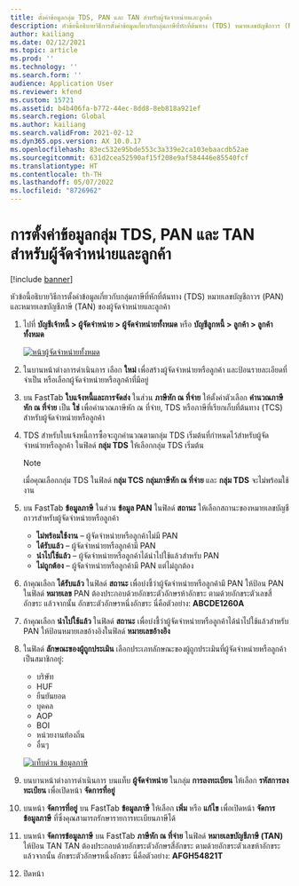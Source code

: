 ```yaml
---
title: ตั้งค่าข้อมูลกลุ่ม TDS, PAN และ TAN สำหรับผู้จัดจำหน่ายและลูกค้า
description: หัวข้อนี้อธิบายวิธีการตั้งค่าข้อมูลเกี่ยวกับกลุ่มภาษีที่หักที่ต้นทาง (TDS) หมายเลขบัญชีถาวร (PAN) และหมายเลขบัญชีภาษี (TAN) ของผู้จัดจำหน่ายและลูกค้า
author: kailiang
ms.date: 02/12/2021
ms.topic: article
ms.prod: ''
ms.technology: ''
ms.search.form: ''
audience: Application User
ms.reviewer: kfend
ms.custom: 15721
ms.assetid: b4b406fa-b772-44ec-8dd8-8eb818a921ef
ms.search.region: Global
ms.author: kailiang
ms.search.validFrom: 2021-02-12
ms.dyn365.ops.version: AX 10.0.17
ms.openlocfilehash: 83ec532e95bde553c3a339e2ca103ebaacdb52ae
ms.sourcegitcommit: 631d2cea52590af15f208e9af584446e85540fcf
ms.translationtype: HT
ms.contentlocale: th-TH
ms.lasthandoff: 05/07/2022
ms.locfileid: "8726962"
---
```

# <a name="tds-group-pan-and-tan-information-setup-for-vendors-and-customers"></a>การตั้งค่าข้อมูลกลุ่ม TDS, PAN และ TAN สำหรับผู้จัดจำหน่ายและลูกค้า

[!include [banner](../includes/banner.md)]

หัวข้อนี้อธิบายวิธีการตั้งค่าข้อมูลเกี่ยวกับกลุ่มภาษีที่หักที่ต้นทาง (TDS) หมายเลขบัญชีถาวร (PAN) และหมายเลขบัญชีภาษี (TAN) ของผู้จัดจำหน่ายและลูกค้า

1. ไปที่ **บัญชีเจ้าหนี้ \> ผู้จัดจำหน่าย \> ผู้จัดจำหน่ายทั้งหมด** หรือ **บัญชีลูกหนี้ \> ลูกค้า \> ลูกค้าทั้งหมด**

    [![หน้าผู้จัดจำหน่ายทั้งหมด](./media/apac-ind-TDS-55.png)](./media/apac-ind-TDS-55.png)

2. ในบานหน้าต่างการดำเนินการ เลือก **ใหม่** เพื่อสร้างผู้จัดจำหน่ายหรือลูกค้า และป้อนรายละเอียดที่จำเป็น หรือเลือกผู้จัดจำหน่ายหรือลูกค้าที่มีอยู่
3. บน FastTab **ใบแจ้งหนี้และการจัดส่ง** ในส่วน **ภาษีหัก ณ ที่จ่าย** ให้ตั้งค่าตัวเลือก **คํานวณภาษีหัก ณ ที่จ่าย** เป็น **ใช่** เพื่อคํานวณภาษีหัก ณ ที่จ่าย, TDS หรือภาษีที่เรียกเก็บที่ต้นทาง (TCS) สำหรับผู้จัดจำหน่ายหรือลูกค้า
4. TDS สำหรับใบแจ้งหนี้การซื้อจะถูกคํานวณตามกลุ่ม TDS เริ่มต้นที่กําหนดไว้สำหรับผู้จัดจำหน่ายหรือลูกค้า ในฟิลด์ **กลุ่ม TDS** ให้เลือกกลุ่ม TDS เริ่มต้น

    > [!NOTE]
    > เมื่อคุณเลือกกลุ่ม TDS ในฟิลด์ **กลุ่ม TCS** **กลุ่มภาษีหัก ณ ที่จ่าย** และ **กลุ่ม TDS** จะไม่พร้อมใช้งาน

5. บน FastTab **ข้อมูลภาษี** ในส่วน **ข้อมูล PAN** ในฟิลด์ **สถานะ** ให้เลือกสถานะของหมายเลขบัญชีถาวรสำหรับผู้จัดจำหน่ายหรือลูกค้า

    - **ไม่พร้อมใช้งาน** – ผู้จัดจำหน่ายหรือลูกค้าไม่มี PAN
    - **ได้รับแล้ว** – ผู้จัดจำหน่ายหรือลูกค้ามี PAN
    - **นำไปใช้แล้ว** – ผู้จัดจำหน่ายหรือลูกค้าได้นำไปใช้แล้วสำหรับ PAN
    - **ไม่ถูกต้อง** – ผู้จัดจำหน่ายหรือลูกค้ามี PAN แต่ไม่ถูกต้อง

6. ถ้าคุณเลือก **ได้รับแล้ว** ในฟิลด์ **สถานะ** เพื่อบ่งชี้ว่าผู้จัดจำหน่ายหรือลูกค้ามี PAN ให้ป้อน PAN ในฟิลด์ **หมายเลข** PAN ต้องประกอบด้วยอักขระตัวอักษรห้าอักขระ ตามด้วยอักขระตัวเลขสี่อักขระ แล้วจากนั้น อักขระตัวอักษรหนึ่งอักขระ นี่คือตัวอย่าง: **ABCDE1260A**
7. ถ้าคุณเลือก **นำไปใช้แล้ว** ในฟิลด์ **สถานะ** เพื่อบ่งชี้ว่าผู้จัดจำหน่ายหรือลูกค้าได้นำไปใช้แล้วสำหรับ PAN ให้ป้อนหมายเลขอ้างอิงในฟิลด์ **หมายเลขอ้างอิง**
8. ในฟิลด์ **ลักษณะของผู้ถูกประเมิน** เลือกประเภทลักษณะของผู้ถูกประเมินที่ผู้จัดจำหน่ายหรือลูกค้าเป็นสมาชิกอยู่:

    - บริษัท
    - HUF
    - ยืนยันยอด
    - บุคคล
    - AOP
    - BOI
    - หน่วยงานท้องถิ่น
    - อื่นๆ

    [![แท็บด่วน ข้อมูลภาษี](./media/apac-ind-TDS-56.png)](./media/apac-ind-TDS-56.png)

9. บนบานหน้าต่างการดำเนินการ บนแท็บ **ผู้จัดจำหน่าย** ในกลุ่ม **การลงทะเบียน** ให้เลือก **รหัสการลงทะเบียน** เพื่อเปิดหน้า **จัดการที่อยู่**
10. บนหน้า **จัดการที่อยู่** บน FastTab **ข้อมูลภาษี** ให้เลือก **เพิ่ม** หรือ **แก้ไข** เพื่อเปิดหน้า **จัดการข้อมูลภาษี** ที่ซึ่งคุณสามารถรักษารายการทะเบียนภาษีได้
11. บนหน้า **จัดการข้อมูลภาษี** บน FastTab **ภาษีหัก ณ ที่จ่าย** ในฟิลด์ **หมายเลขบัญชีภาษี (TAN)** ให้ป้อน TAN TAN ต้องประกอบด้วยอักขระตัวอักษรสี่อักขระ ตามด้วยอักขระตัวเลขห้าอักขระ แล้วจากนั้น อักขระตัวอักษรหนึ่งอักขระ นี่คือตัวอย่าง: **AFGH54821T**
12. ปิดหน้า
